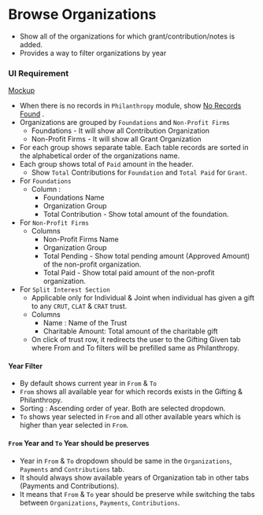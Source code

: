# Browse Organizations

- Show all of the organizations for which grant/contribution/notes is added.
- Provides a way to filter organizations by year

### UI Requirement

[Mockup](https://drive.google.com/file/d/1U0Bjg3MQlEWGXmVy95_xpHXIhBvjkbi_/view?usp=sharing)

- When there is no records in `Philanthropy` module, show  [No Records Found](https://drive.google.com/file/d/1U21OMrZHaGVshmtDDp4qyu58Ei8faz1T/view?usp=sharing) .
- Organizations are grouped by `Foundations` and `Non-Profit Firms`
  - Foundations - It will show all Contribution Organization
  - Non-Profit Firms - It will show all Grant Organization
- For each group shows separate table. Each table records are sorted in the alphabetical order of the organizations name.
- Each group shows total of `Paid` amount  in the header.
  - Show `Total` Contributions for `Foundation` and `Total Paid` for `Grant`.
- For `Foundations`
  - Column : 
    - Foundations Name
    - Organization Group
    - Total Contribution - Show total amount of the foundation.
- For `Non-Profit Firms`
  - Columns
    - Non-Profit Firms Name
    - Organization Group
    - Total Pending - Show total pending amount (Approved Amount) of the non-profit organization.
    - Total Paid - Show total paid amount of the non-profit organization.
- For `Split Interest Section`
  - Applicable only for Individual & Joint when individual has given a gift to any `CRUT`, `CLAT` & `CRAT` trust.
  - Columns
    - Name :  Name of the Trust
    - Charitable Amount: Total amount of the charitable gift
  - On click of trust row, it redirects the user to the Gifting Given tab where From and To filters will be prefilled same as Philanthropy.


#### Year Filter

- By default shows current year in `From` & `To`
- `From` shows all available year for which records exists in the Gifting & Philanthropy.
- Sorting : Ascending order of year. Both are selected dropdown.
- `To` shows year selected in `From` and all other available years which is higher than year selected in `From`.


#### `From` Year and `To` Year should be preserves

- Year in `From` & `To` dropdown should be same in the `Organizations`, `Payments` and `Contributions` tab. 
- It should always show available years of Organization tab in other tabs (Payments and Contributions).
- It means that `From` & `To` year should be preserve while switching the tabs between `Organizations`, `Payments`, `Contributions`.

